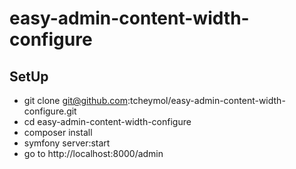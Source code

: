 # easy-admin-content-width-configure

## SetUp

* git clone git@github.com:tcheymol/easy-admin-content-width-configure.git
* cd easy-admin-content-width-configure
* composer install
* symfony server:start
* go to http://localhost:8000/admin
